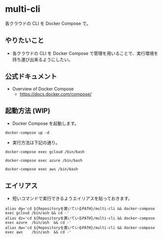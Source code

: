 # multi-cli

各クラウドの CLI を Docker Compose で。

## やりたいこと

+ 各クラウドの CLI を Docker Compose で管理を用いることで、実行環境を持ち運び出来るようにしたい。

## 公式ドキュメント

+ Overview of Docker Compose
  + https://docs.docker.com/compose/

## 起動方法 (WIP)

+ Docker Compose を起動します。

```
docker-compose up -d
```

+ 実行方法は下記の通り。

```
docker-compose exec gcloud /bin/bash
```
```
docker-compose exec azure /bin/bash
```
```
docker-compose exec aws /bin/bash
```

## エイリアス

+ 短いコマンドで実行できるようエイリアスを貼っておきます。

```
alias dg='cd ${Repositoryを置いているPATH}/multi-cli && docker-compose exec gcloud /bin/ash && cd -' 
alias dz='cd ${Repositoryを置いているPATH}/multi-cli && docker-compose exec azure  /bin/ash  && cd -'
alias dw='cd ${Repositoryを置いているPATH}/multi-cli && docker-compose exec aws    /bin/ash  && cd -'
```
